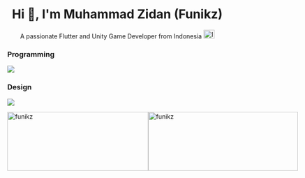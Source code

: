 <h1 align="center">Hi 👋, I'm Muhammad Zidan (Funikz)</h1>
<p align="center">A passionate Flutter and Unity Game Developer from Indonesia <img src="https://upload.wikimedia.org/wikipedia/commons/thumb/9/9f/Flag_of_Indonesia.svg/1200px-Flag_of_Indonesia.svg.png" alt="Indonesia" width="25" height="20"/></p>

<h3 align="left">Programming</h3>
<p align="left">
  <a href="">
    <img src="https://skillicons.dev/icons?i=dart,flutter,git,cs,unity," />
  </a>
</p>

<h3 align="left">Design</h3>
<p align="left">
  <a href="">
    <img src="https://skillicons.dev/icons?i=figma,blender," />
  </a>
</p>

<div style="display: flex; justify-content: space-between;">
  <img src="https://github-readme-stats.vercel.app/api?username=funikz&show_icons=true&locale=en" alt="funikz" width="323" height="135"/>
  <img src="https://github-readme-streak-stats.herokuapp.com/?user=funikz&" alt="funikz" width="343" height="135"/>
</div>
